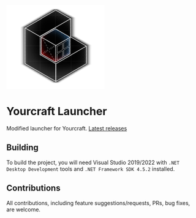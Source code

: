 ![logo](md_img/decraft_logo.png)
# Yourcraft Launcher
Modified launcher for Yourcraft.
[Latest releases](https://github.com/Aruvelut-123/Yourcraft_Launcher/releases)

<!--![ui_image_1](md_img/ui_1.png)-->

## Building

To build the project, you will need Visual Studio 2019/2022 with `.NET Desktop Development` tools and `.NET Framework SDK 4.5.2` installed.

## Contributions

All contributions, including feature suggestions/requests, PRs, bug fixes, are welcome.
